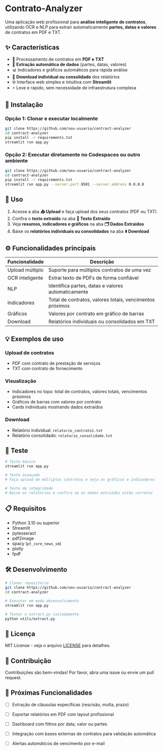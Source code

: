 # Contrato-Analyzer

Uma aplicação web profissional para **análise inteligente de contratos**, utilizando OCR e NLP para extrair automaticamente **partes, datas e valores** de contratos em PDF e TXT.

## ✨ Características

* 📄 Processamento de contratos em **PDF e TXT**
* 🤖 **Extração automática de dados** (partes, datas, valores)
* 📊 Indicadores e gráficos automáticos para rápida análise
* 💾 **Download individual ou consolidado** dos relatórios
* 🌐 Interface web simples e intuitiva com **Streamlit**
* ⚡ Leve e rápido, sem necessidade de infraestrutura complexa

## 🚀 Instalação

### Opção 1: Clonar e executar localmente

```bash
git clone https://github.com/seu-usuario/contract-analyzer
cd contract-analyzer
pip install -r requirements.txt
streamlit run app.py
```

### Opção 2: Executar diretamente no Codespaces ou outro ambiente

```bash
git clone https://github.com/seu-usuario/contract-analyzer
cd contract-analyzer
pip install -r requirements.txt
streamlit run app.py --server.port 8501 --server.address 0.0.0.0
```

## 📖 Uso

1. Acesse a aba **📤 Upload** e faça upload dos seus contratos (PDF ou TXT)
2. Confira o **texto extraído** na aba **📑 Texto Extraído**
3. Veja **resumos, indicadores e gráficos** na aba **🗂 Dados Extraídos**
4. Baixe os **relatórios individuais ou consolidados** na aba **⬇️ Download**

## ⚙️ Funcionalidades principais

| Funcionalidade  | Descrição                                                |
| --------------- | -------------------------------------------------------- |
| Upload múltiplo | Suporte para múltiplos contratos de uma vez              |
| OCR inteligente | Extrai texto de PDFs de forma confiável                  |
| NLP             | Identifica partes, datas e valores automaticamente       |
| Indicadores     | Total de contratos, valores totais, vencimentos próximos |
| Gráficos        | Valores por contrato em gráfico de barras                |
| Download        | Relatórios individuais ou consolidados em TXT            |

## 💡 Exemplos de uso

### Upload de contratos

* PDF com contrato de prestação de serviços
* TXT com contrato de fornecimento

### Visualização

* Indicadores no topo: total de contratos, valores totais, vencimentos próximos
* Gráficos de barras com valores por contrato
* Cards individuais mostrando dados extraídos

### Download

* Relatório individual: `relatorio_contrato1.txt`
* Relatório consolidado: `relatorio_consolidado.txt`

## 🧪 Teste

```bash
# Teste básico
streamlit run app.py

# Teste avançado
# Faça upload de múltiplos contratos e veja os gráficos e indicadores

# Teste de integridade
# Baixe os relatórios e confira se os dados extraídos estão corretos
```

## 📋 Requisitos

* Python 3.10 ou superior
* Streamlit
* pytesseract
* pdf2image
* spacy (`pt_core_news_sm`)
* plotly
* fpdf

## 🛠️ Desenvolvimento

```bash
# Clonar repositório
git clone https://github.com/seu-usuario/contract-analyzer
cd contract-analyzer

# Executar em modo desenvolvimento
streamlit run app.py

# Testar o extract.py isoladamente
python utils/extract.py
```

## 📄 Licença

MIT License - veja o arquivo [LICENSE](LICENSE) para detalhes.

## 🤝 Contribuição

Contribuições são bem-vindas! Por favor, abra uma issue ou envie um pull request.

## 🚧 Próximas Funcionalidades

* [ ] Extração de cláusulas específicas (rescisão, multa, prazo)
* [ ] Exportar relatórios em PDF com layout profissional
* [ ] Dashboard com filtros por data, valor ou partes
* [ ] Integração com bases externas de contratos para validação automática
* [ ] Alertas automáticos de vencimento por e-mail

